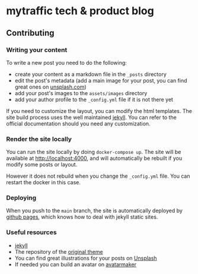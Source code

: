 # mytraffic tech & product blog

## Contributing

### Writing your content

To write a new post you need to do the following:

- create your content as a markdown file in the `_posts` directory
- edit the post's metadata (add a main image for your post, you can find great ones on [unsplash.com](https://unsplash.com))
- add your post's images to the `assets/images` directory
- add your author profile to the `_config.yml` file if it is not there yet

If you need to customize the layout, you can modify the html templates.
The site build process uses the well maintained [jekyll](https://jekyllrb.com/docs/).
You can refer to the official documentation should you need any customization.


### Render the site locally

You can run the site locally by doing `docker-compose up`. The site will be available at [http://localhost:4000](http://localhost:4000),
and will automatically be rebuilt if you modify some posts or layout.

However it does not rebuild when you change the `_config.yml` file.
You can restart the docker in this case.


### Deploying

When you push to the `main` branch, the site is automatically deployed by [github pages](https://pages.github.com/), which knows how to deal with jekyll static sites.


### Useful resources

- [jekyll](https://jekyllrb.com/docs/)
- The repository of the [original theme](https://github.com/wowthemesnet/mediumish-theme-jekyll)
- You can find great illustrations for your posts on [Unsplash](https://unsplash.com/)
- If needed you can build an avatar on [avatarmaker](https://avatarmaker.com/)
